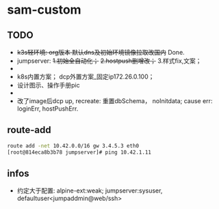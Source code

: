 # sam-custom

## TODO

- ~~k3s轻环境: org版本 默认dns及初始环境镜像拉取改国内~~ Done.
- jumpserver: ~~1.初始全自动化；~~ ~~2.hostpush删增改；~~ 3.样式fix,文案；
- 
- k8s内置方案； dcp外置方案_固定ip172.26.0.100；
- 设计图示、操作手册pic
- 
- 改了image后dcp up, recreate: 重置dbSchema， noInitdata; cause err: loginErr, hostPushErr.

## route-add

```bash
route add -net 10.42.0.0/16 gw 3.4.5.3 eth0
[root@814eca8b3b78 jumpserver]# ping 10.42.1.11 
```

## infos

- 约定大于配置: alpine-ext:weak;  jumpserver:sysuser, defaultuser<jumpaddmin@web/ssh>
